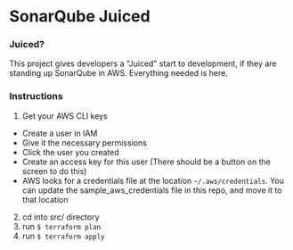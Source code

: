 # SonarQube Juiced

### Juiced?
This project gives developers a "Juiced" start to development, if they are standing up SonarQube in AWS. Everything needed is here.


### Instructions

1. Get your AWS CLI keys
  - Create a user in IAM
  - Give it the necessary permissions
  - Click the user you created
  - Create an access key for this user (There should be a button on the screen to do this)
  - AWS looks for a credentials file at the location `~/.aws/credentials`. You can update 
    the sample_aws_credentials file in this repo, and move it to that location
2. cd into src/ directory
3. run `$ terraform plan`
4. run `$ terraform apply`
